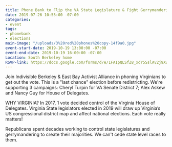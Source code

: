 ```yaml
---
title: Phone Bank to Flip the VA State Legislature & Fight Gerrymandering 10/19
date: 2019-07-26 10:55:00 -07:00
categories:
- event
tags:
- phonebank
- elections
main-image: "/uploads/3%20red%20phones%20copy-14f9a0.jpg"
event-start-date: 2019-10-19 13:00:00 -07:00
event-end-date: 2019-10-19 16:00:00 -07:00
Location: South Berkeley home
RSVP-link: https://docs.google.com/forms/d/e/1FAIpQLSfZ8_xdr5SslAv2j9XwsdK-7ezQKRLsGC5VgohV7qGJVPW9rA/viewform
---
```


Join Indivisible Berkeley & East Bay Activist Alliance in phoning Virginians to get out the vote. This is a "last chance" election before redistricting.  We're supporting 3 campaigns: Cheryl Turpin for VA Senate District 7; Alex Askew and Nancy Guy for House of Delegates.

WHY VIRGINIA?  In 2017, 1 vote decided control of the Virginia House of Delegates. Virginia State legislators elected in 2019  will draw up  Virginia’s US congressional district map and affect national elections.  Each vote really matters!

Republicans spent decades working to control state legislatures and gerrymandering to create their majorities.  We can't cede state level races to them.